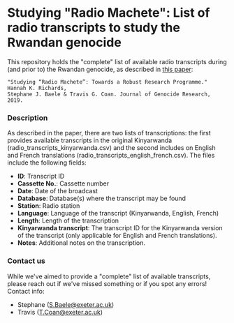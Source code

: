 # Studying "Radio Machete": List of radio transcripts to study the Rwandan genocide

This repository holds the "complete" list of available radio transcripts during (and prior to) the Rwandan genocide, as described in [this paper](https://www.tandfonline.com/doi/full/10.1080/14623528.2019.1652017):

    "Studying “Radio Machete”: Towards a Robust Research Programme." Hannah K. Richards,
    Stephane J. Baele & Travis G. Coan. Journal of Genocide Research, 2019.

### Description

As described in the paper, there are two lists of transcriptions: the first provides available transcripts in the original Kinyarwanda (radio_transcripts_kinyarwanda.csv) and the second includes on English and French translations (radio_transcripts_english_french.csv). The files include the following fields:

* **ID**: Transcript ID
* **Cassette No.**:  Cassette number
* **Date**: Date of the broadcast
* **Database**: Database(s) where the transcript may be found
* **Station**: Radio station
* **Language**: Language of the transcript (Kinyarwanda, English, French)
* **Length**: Length of the transcription
* **Kinyarwanda transcript**: The transcript ID for the Kinyarwanda version of the transcript (only applicable for English and French translations).
* **Notes**: Additional notes on the transcription.

### Contact us

While we've aimed to provide a "complete" list of available transcripts, please reach out if we've missed something or if you spot any errors! Contact info:

* Stephane (S.Baele@exeter.ac.uk)
* Travis (T.Coan@exeter.ac.uk)
